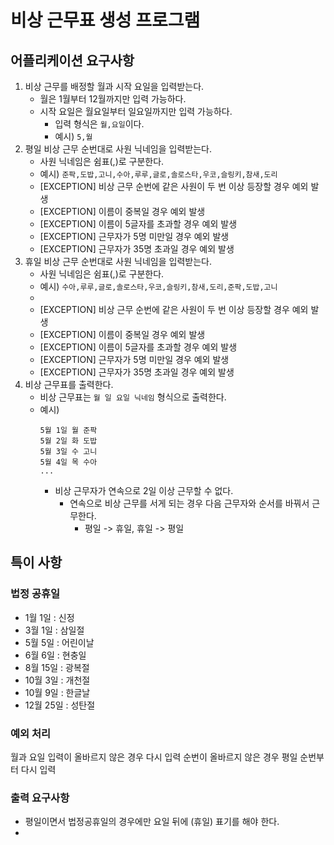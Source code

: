 # 비상 근무표 생성 프로그램

## 어플리케이션 요구사항

1. 비상 근무를 배정할 월과 시작 요일을 입력받는다.
    - 월은 1월부터 12월까지만 입력 가능하다.
    - 시작 요일은 월요일부터 일요일까지만 입력 가능하다.
        - 입력 형식은 `월,요일`이다.
        - 예시) `5,월`
2. 평일 비상 근무 순번대로 사원 닉네임을 입력받는다.
    - 사원 닉네임은 쉼표(,)로 구분한다.
    - 예시) `준팍,도밥,고니,수아,루루,글로,솔로스타,우코,슬링키,참새,도리`
    - [EXCEPTION] 비상 근무 순번에 같은 사원이 두 번 이상 등장할 경우 예외 발생
    - [EXCEPTION] 이름이 중복일 경우 예외 발생
    - [EXCEPTION] 이름이 5글자를 초과할 경우 예외 발생
    - [EXCEPTION] 근무자가 5명 미만일 경우 예외 발생
    - [EXCEPTION] 근무자가 35명 초과일 경우 예외 발생
3. 휴일 비상 근무 순번대로 사원 닉네임을 입력받는다.
    - 사원 닉네임은 쉼표(,)로 구분한다.
    - 예시) `수아,루루,글로,솔로스타,우코,슬링키,참새,도리,준팍,도밥,고니`
    -
    - [EXCEPTION] 비상 근무 순번에 같은 사원이 두 번 이상 등장할 경우 예외 발생
    - [EXCEPTION] 이름이 중복일 경우 예외 발생
    - [EXCEPTION] 이름이 5글자를 초과할 경우 예외 발생
    - [EXCEPTION] 근무자가 5명 미만일 경우 예외 발생
    - [EXCEPTION] 근무자가 35명 초과일 경우 예외 발생
4. 비상 근무표를 출력한다.
    - 비상 근무표는 `월 일 요일 닉네임` 형식으로 출력한다.
    - 예시)
        ```
        5월 1일 월 준팍
        5월 2일 화 도밥
        5월 3일 수 고니
        5월 4일 목 수아
        ...
        ```
        - 비상 근무자가 연속으로 2일 이상 근무할 수 없다.
            - 연속으로 비상 근무를 서게 되는 경우 다음 근무자와 순서를 바꿔서 근무한다.
                - 평일 -> 휴일, 휴일 -> 평일

## 특이 사항

### 법정 공휴일

- 1월 1일 : 신정
- 3월 1일 : 삼일절
- 5월 5일 : 어린이날
- 6월 6일 : 현충일
- 8월 15일 : 광복절
- 10월 3일 : 개천절
- 10월 9일 : 한글날
- 12월 25일 : 성탄절

### 예외 처리

월과 요일 입력이 올바르지 않은 경우 다시 입력
순번이 올바르지 않은 경우 평일 순번부터 다시 입력

### 출력 요구사항

- 평일이면서 법정공휴일의 경우에만 요일 뒤에 (휴일) 표기를 해야 한다.
- 